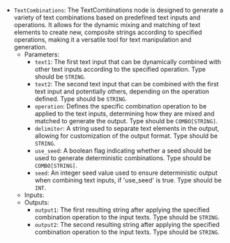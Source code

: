 - `TextCombinations`: The TextCombinations node is designed to generate a variety of text combinations based on predefined text inputs and operations. It allows for the dynamic mixing and matching of text elements to create new, composite strings according to specified operations, making it a versatile tool for text manipulation and generation.
    - Parameters:
        - `text1`: The first text input that can be dynamically combined with other text inputs according to the specified operation. Type should be `STRING`.
        - `text2`: The second text input that can be combined with the first text input and potentially others, depending on the operation defined. Type should be `STRING`.
        - `operation`: Defines the specific combination operation to be applied to the text inputs, determining how they are mixed and matched to generate the output. Type should be `COMBO[STRING]`.
        - `delimiter`: A string used to separate text elements in the output, allowing for customization of the output format. Type should be `STRING`.
        - `use_seed`: A boolean flag indicating whether a seed should be used to generate deterministic combinations. Type should be `COMBO[STRING]`.
        - `seed`: An integer seed value used to ensure deterministic output when combining text inputs, if 'use_seed' is true. Type should be `INT`.
    - Inputs:
    - Outputs:
        - `output1`: The first resulting string after applying the specified combination operation to the input texts. Type should be `STRING`.
        - `output2`: The second resulting string after applying the specified combination operation to the input texts. Type should be `STRING`.
